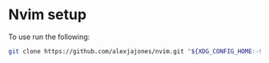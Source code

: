 # Nvim setup

To use run the following:

```bash
git clone https://github.com/alexjajones/nvim.git "${XDG_CONFIG_HOME:-$HOME/.config}"/nvim
```
